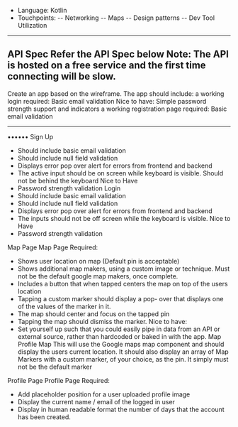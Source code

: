- Language: Kotlin
- Touchpoints:
-- Networking
-- Maps
-- Design patterns
-- Dev Tool Utilization
---------------------------------------
API Spec
Refer the API Spec below
Note: The API is hosted on a free service and the first time connecting will be slow.
-----------------------------------------
Create an app based on the wireframe.
The app should include:
a working login
required: Basic email validation
Nice to have: Simple password strength support and indicators
a working registration page
required: Basic email validation

----------------------------------
••••••
Sign Up
- Should include basic email validation
- Should include null field validation
- Displays error pop over alert for errors from
frontend and backend
- The active input should be on screen while
keyboard is visible. Should not be behind the
keyboard
Nice to Have
- Password strength validation
Login
- Should include basic email validation
- Should include null field validation
- Displays error pop over alert for errors from
frontend and backend
- The inputs should not be off screen while the
keyboard is visible.
Nice to Have
- Password strength validation

Map
Page Map Page
Required:
- Shows user location on map (Default pin is acceptable)
- Shows additional map makers, using a custom
image or technique. Must not be the default google map makers, once complete.
- Includes a button that when tapped centers the map on top of the users location
- Tapping a custom marker should display a pop- over that displays one of the values of the marker
in it.
- The map should center and focus on the
tapped pin
- Tapping the map should dismiss the marker.
Nice to have:
- Set yourself up such that you could easily pipe in data from an API or external source, rather than hardcoded or baked in with the app.
Map Profile
Map
This will use the Google maps map
component and should display the users current location. It should also display an array of Map Markers with a
custom marker, of your choice, as the pin. It simply must not be the default marker

Profile Page Profile Page
Required:
- Add placeholder position for a user uploaded profile image
- Display the current name / email of the logged in user
- Display in human readable format the number of days that the account has been created.
